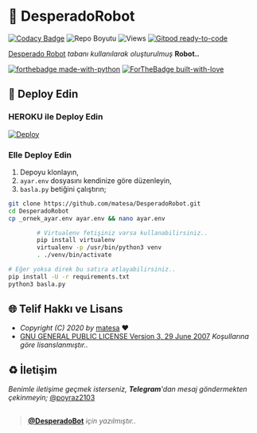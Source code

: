 # 🤖 DesperadoRobot

[![Codacy Badge](https://app.codacy.com/project/badge/Grade/bbf22d71d8084419b510d8904f9f30bd)](https://www.codacy.com/gh/matesa/DesperadoRobot/dashboard?utm_source=github.com&amp;utm_medium=referral&amp;utm_content=matesa/DesperadoRoBot&amp;utm_campaign=Badge_Grade) ![Repo Boyutu](https://img.shields.io/github/repo-size/matesa/DesperadoRobot) ![Views](https://hits.seeyoufarm.com/api/count/incr/badge.svg?url=https://github.com/matesa/DesperadoRobot&title=Profile%20Views) [![Gitpod ready-to-code](https://img.shields.io/badge/Gitpod-ready--to--code-blue?logo=gitpod)](https://gitpod.io/#https://github.com/matesa/DesperadoRobot)

[Desperado Robot](https://github.com/DesperadoBot/DesperadoRobot) *tabanı kullanılarak oluşturulmuş* **Robot..**

[![forthebadge made-with-python](http://ForTheBadge.com/images/badges/made-with-python.svg)](https://www.python.org/)
[![ForTheBadge built-with-love](http://ForTheBadge.com/images/badges/built-with-love.svg)](https://GitHub.com/matesa/)

## :rocket: Deploy Edin

### HEROKU ile Deploy Edin

[![Deploy](https://www.herokucdn.com/deploy/button.svg)](https://heroku.com/deploy?template=https://github.com/matesa/DesperadoRobot)

### Elle Deploy Edin

1. Depoyu klonlayın,
2. `ayar.env` dosyasını kendinize göre düzenleyin,
3. `basla.py` betiğini çalıştırın;

```sh
git clone https://github.com/matesa/DesperadoRobot.git
cd DesperadoRobot
cp _ornek_ayar.env ayar.env && nano ayar.env

        # Virtualenv fetişiniz varsa kullanabilirsiniz..
        pip install virtualenv
        virtualenv -p /usr/bin/python3 venv
        . ./venv/bin/activate

# Eğer yoksa direk bu satıra atlayabilirsiniz..
pip install -U -r requirements.txt
python3 basla.py
```



## :globe_with_meridians: Telif Hakkı ve Lisans

* *Copyright (C) 2020 by* [matesa](https://github.com/matesa) ❤️️
* [GNU GENERAL PUBLIC LICENSE Version 3, 29 June 2007](https://github.com/matesa/DesperadoRobot/blob/master/LICENSE) *Koşullarına göre lisanslanmıştır..*

## :recycle: İletişim

*Benimle iletişime geçmek isterseniz, **Telegram**'dan mesaj göndermekten çekinmeyin;* [@poyraz2103](https://t.me/poyraz2103)

##

> **[@DesperadoBot](https://t.me/DesperadoRobot)** *için yazılmıştır..*
